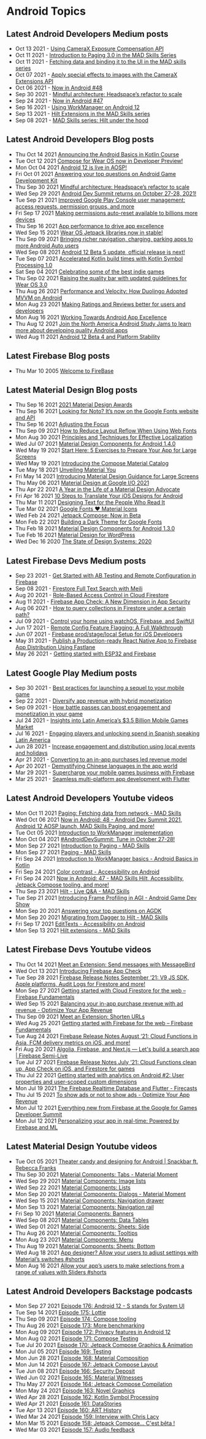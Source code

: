 # Android Topics

## Latest Android Developers Medium posts
<!-- ANDROID_DEVS_MEDIUM:START -->
- Oct 13 2021 - [Using CameraX Exposure Compensation API](https://medium.com/androiddevelopers/using-camerax-exposure-compensation-api-11fd75785bf?source=rss----95b274b437c2---4)
- Oct 11 2021 - [Introduction to Paging 3.0 in the MAD Skills Series](https://medium.com/androiddevelopers/introduction-to-paging-3-0-in-the-mad-skills-series-648f77231121?source=rss----95b274b437c2---4)
- Oct 11 2021 - [Fetching data and binding it to the UI in the MAD skills series](https://medium.com/androiddevelopers/fetching-data-and-binding-it-to-the-ui-in-the-mad-skills-series-cea89868b3e1?source=rss----95b274b437c2---4)
- Oct 07 2021 - [Apply special effects to images with the CameraX Extensions API](https://medium.com/androiddevelopers/apply-special-effects-to-images-with-the-camerax-extensions-api-d1a169b803d3?source=rss----95b274b437c2---4)
- Oct 06 2021 - [Now in Android #48](https://medium.com/androiddevelopers/now-in-android-48-c499493bb83?source=rss----95b274b437c2---4)
- Sep 30 2021 - [Mindful architecture: Headspace’s refactor to scale](https://medium.com/androiddevelopers/mindful-architecture-headspaces-refactor-to-scale-7da31df5670e?source=rss----95b274b437c2---4)
- Sep 24 2021 - [Now in Android #47](https://medium.com/androiddevelopers/now-in-android-47-457f6e7d21?source=rss----95b274b437c2---4)
- Sep 16 2021 - [Using WorkManager on Android 12](https://medium.com/androiddevelopers/using-workmanager-on-android-12-f7d483ca0ecb?source=rss----95b274b437c2---4)
- Sep 13 2021 - [Hilt Extensions in the MAD Skills series](https://medium.com/androiddevelopers/hilt-extensions-in-the-mad-skills-series-f2ed6fcba5fe?source=rss----95b274b437c2---4)
- Sep 08 2021 - [MAD Skills series: Hilt under the hood](https://medium.com/androiddevelopers/mad-skills-series-hilt-under-the-hood-9d89ee227059?source=rss----95b274b437c2---4)<!-- ANDROID_DEVS_MEDIUM:END -->

## Latest Android Developers Blog posts
<!-- ANDROID_DEVS_BLOG:START -->
- Thu Oct 14 2021 [Announcing the Android Basics in Kotlin Course](http://feedproxy.google.com/~r/blogspot/hsDu/~3/tm4XhtCw7eI/announcing-android-basics-in-kotlin.html)
- Tue Oct 12 2021 [Compose for Wear OS now in Developer Preview!](http://feedproxy.google.com/~r/blogspot/hsDu/~3/gYsJxta95NM/compose-for-wear-os-now-in-developer.html)
- Mon Oct 04 2021 [Android 12 is live in AOSP!](http://feedproxy.google.com/~r/blogspot/hsDu/~3/K3bnq_uOlVQ/android-12-is-live-in-aosp.html)
- Fri Oct 01 2021 [Answering your top questions on Android Game Development Kit](http://feedproxy.google.com/~r/blogspot/hsDu/~3/C75fXVqrVl8/answering-your-top-questions-on-android.html)
- Thu Sep 30 2021 [Mindful architecture: Headspace’s refactor to scale](http://feedproxy.google.com/~r/blogspot/hsDu/~3/HnEwXuDiRjw/investing-in-app-excellence-headspaces.html)
- Wed Sep 29 2021 [Android Dev Summit returns on October 27-28, 2021!](http://feedproxy.google.com/~r/blogspot/hsDu/~3/lQSiELCav20/android-dev-summit.html)
- Tue Sep 21 2021 [Improved Google Play Console user management: access requests, permission groups, and more](http://feedproxy.google.com/~r/blogspot/hsDu/~3/z5wHt1cw-zI/improved-google-play-console-user.html)
- Fri Sep 17 2021 [Making permissions auto-reset available to billions more devices](http://feedproxy.google.com/~r/blogspot/hsDu/~3/Ag2YKXjLKIY/making-permissions-auto-reset-available.html)
- Thu Sep 16 2021 [App performance to drive app excellence](http://feedproxy.google.com/~r/blogspot/hsDu/~3/9ZFoVuRx7lc/app-performance-to-drive-app-excellence.html)
- Wed Sep 15 2021 [Wear OS Jetpack libraries now in stable!](http://feedproxy.google.com/~r/blogspot/hsDu/~3/r0d45IKL0sY/wear-os-jetpack-libraries-now-in-stable.html)
- Thu Sep 09 2021 [Bringing richer navigation, charging, parking apps to more Android Auto users](http://feedproxy.google.com/~r/blogspot/hsDu/~3/Yo1Rddxq71Y/bringing-richer-navigation-charging.html)
- Wed Sep 08 2021 [Android 12 Beta 5 update, official release is next!](http://feedproxy.google.com/~r/blogspot/hsDu/~3/6_hBUxx3aTE/android12beta5.html)
- Tue Sep 07 2021 [Accelerated Kotlin build times with Kotlin Symbol Processing 1.0](http://feedproxy.google.com/~r/blogspot/hsDu/~3/SqxZTba7cmM/accelerated-kotlin-build-times-with.html)
- Sat Sep 04 2021 [Celebrating some of the best indie games](http://feedproxy.google.com/~r/blogspot/hsDu/~3/Y690gWR3Vgo/celebrating-some-of-best-indie-games.html)
- Thu Sep 02 2021 [Raising the quality bar with updated guidelines for Wear OS 3.0](http://feedproxy.google.com/~r/blogspot/hsDu/~3/XIX3urgY-DE/wear-os-3-update.html)
- Thu Aug 26 2021 [Performance and Velocity: How Duolingo Adopted MVVM on Android](http://feedproxy.google.com/~r/blogspot/hsDu/~3/KzRKyJk4FvI/android-app-excellence-duolingo.html)
- Mon Aug 23 2021 [Making Ratings and Reviews better for users and developers](http://feedproxy.google.com/~r/blogspot/hsDu/~3/bShh_iQlbWg/making-ratings-and-reviews-better-for.html)
- Mon Aug 16 2021 [Working Towards Android App Excellence](http://feedproxy.google.com/~r/blogspot/hsDu/~3/IYp8KNoXFfw/working-towards-android-app-excellence.html)
- Thu Aug 12 2021 [Join the North America Android Study Jams to learn more about developing quality Android apps](http://feedproxy.google.com/~r/blogspot/hsDu/~3/71EicoXBHMM/join-north-america-android-study-jams-to-learn-more-about-developing-quality-Android-apps.html)
- Wed Aug 11 2021 [Android 12 Beta 4 and Platform Stability](http://feedproxy.google.com/~r/blogspot/hsDu/~3/coSgZu1PvMY/android-12-beta-4-and-platform-stability.html)<!-- ANDROID_DEVS_BLOG:END -->

## Latest Firebase Blog posts
<!-- FIREBASE_BLOG:START -->
- Thu Mar 10 2005 [Welcome to FireBase](https://firebase.blogspot.com/2005/03/welcome-to-firebase.html)<!-- FIREBASE_BLOG:END -->

## Latest Material Design Blog posts
<!-- MATERIAL_DESIGN_BLOG:START -->
- Thu Sep 16 2021 [2021 Material Design Awards](https://material.io/blog/material-design-awards-2021)
- Thu Sep 16 2021 [Looking for Noto? It’s now on the Google Fonts website and API](https://material.io/blog/noto-announcement)
- Thu Sep 16 2021 [Adjusting the Focus](https://material.io/blog/inclusive-imagery-at-google)
- Thu Sep 09 2021 [How to Reduce Layout Reflow When Using Web Fonts](https://material.io/blog/reduce-reflow-with-web-fonts)
- Mon Aug 30 2021 [Principles and Techniques for Effective Localization](https://material.io/blog/localization-principles-techniques)
- Wed Jul 07 2021 [Material Design Components for Android 1.4.0](https://material.io/blog/android-stable-release-1-4)
- Wed May 19 2021 [Start Here: 5 Exercises to Prepare Your App for Large Screens](https://material.io/blog/5-steps-large-screen-apps)
- Wed May 19 2021 [Introducing the Compose Material Catalog](https://material.io/blog/jetpack-compose-catalog)
- Tue May 18 2021 [Unveiling Material You](https://material.io/blog/announcing-material-you)
- Fri May 14 2021 [Introducing Material Design Guidance for Large Screens](https://material.io/blog/material-design-for-large-screens)
- Thu May 06 2021 [Material Design at Google I/O 2021](https://material.io/blog/material-google-io21)
- Thu Apr 22 2021 [A Year in the Life of a Material Design Advocate](https://material.io/blog/year-in-the-life-material-design-advocate)
- Fri Apr 16 2021 [10 Steps to Translate Your iOS Designs for Android](https://material.io/blog/ten-steps-ios-android-design)
- Thu Mar 11 2021 [Designing Text for the People Who Read It](https://material.io/blog/designing-text-visual-acuity-research)
- Tue Mar 02 2021 [Google Fonts ❤️ Material Icons](https://material.io/blog/google-fonts-material-icons)
- Wed Feb 24 2021 [Jetpack Compose: Now in Beta](https://material.io/blog/jetpack-compose-beta)
- Mon Feb 22 2021 [Building a Dark Theme for Google Fonts](https://material.io/blog/google-fonts-dark-theme)
- Thu Feb 18 2021 [Material Design Components for Android 1.3.0](https://material.io/blog/android-stable-release-1-3-0)
- Tue Feb 16 2021 [Material Design for WordPress](https://material.io/blog/material-design-wordpress-plugin)
- Wed Dec 16 2020 [The State of Design Systems: 2020](https://material.io/blog/research-state-of-design-systems-2020)<!-- MATERIAL_DESIGN_BLOG:END -->

## Latest Firebase Devs Medium posts
<!-- FIREBASE_DEVS_MEDIUM:START -->
- Sep 23 2021 - [Get Started with AB Testing and Remote Configuration in Firebase](https://medium.com/firebase-developers/get-started-with-ab-testing-and-remote-configuration-in-firebase-3dea904e8ac2?source=rss----8e8b7dc6774d---4)
- Sep 08 2021 - [Firestore Full Text Search with Meili](https://medium.com/firebase-developers/firestore-full-text-search-with-meili-b452e41e539c?source=rss----8e8b7dc6774d---4)
- Aug 20 2021 - [Role-Based Access Control in Cloud Firestore](https://medium.com/firebase-developers/role-based-access-in-firebase-firestore-firestore-rules-6d36cded1b15?source=rss----8e8b7dc6774d---4)
- Aug 11 2021 - [Firebase App Check: A New Dimension in App Security](https://medium.com/firebase-developers/firebase-app-check-a-new-dimension-in-app-security-96c807978ae?source=rss----8e8b7dc6774d---4)
- Aug 06 2021 - [How to query collections in Firestore under a certain path?](https://medium.com/firebase-developers/how-to-query-collections-in-firestore-under-a-certain-path-6a0d686cebd2?source=rss----8e8b7dc6774d---4)
- Jul 09 2021 - [Control your home using watchOS, Firebase, and SwiftUI](https://medium.com/firebase-developers/building-your-first-iot-apple-watchos-app-using-firebase-and-swiftui-42c202525264?source=rss----8e8b7dc6774d---4)
- Jun 17 2021 - [Remote Config Feature Flagging: A Full Walkthrough](https://medium.com/firebase-developers/remote-config-feature-flagging-a-full-walkthrough-9b2f2188bb47?source=rss----8e8b7dc6774d---4)
- Jun 07 2021 - [Firebase prod/stage/local Setup for iOS Developers](https://medium.com/firebase-developers/firebase-prod-stage-local-setup-for-ios-developers-cbfd230b1446?source=rss----8e8b7dc6774d---4)
- May 31 2021 - [Publish a Production-ready React Native App to Firebase App Distribution Using Fastlane](https://medium.com/firebase-developers/series-publish-a-production-ready-react-native-app-to-firebase-app-distribution-using-fastlane-c68f39eb3d93?source=rss----8e8b7dc6774d---4)
- May 26 2021 - [Getting started with ESP32 and Firebase](https://medium.com/firebase-developers/getting-started-with-esp32-and-firebase-1e7f19f63401?source=rss----8e8b7dc6774d---4)<!-- FIREBASE_DEVS_MEDIUM:END -->


## Latest Google Play Medium posts
<!-- GOOGLE_PLAY_MEDIUM:START -->
- Sep 30 2021 - [Best practices for launching a sequel to your mobile game](https://medium.com/googleplaydev/best-practices-for-launching-a-sequel-to-your-mobile-game-1e2d9eed4ff4?source=rss----1f8baa23933d---4)
- Sep 22 2021 - [Diversify app revenue with hybrid monetization](https://medium.com/googleplaydev/diversify-app-revenue-with-hybrid-monetization-2fdb3e4dccc4?source=rss----1f8baa23933d---4)
- Sep 09 2021 - [How battle passes can boost engagement and monetization in your game](https://medium.com/googleplaydev/how-battle-passes-can-boost-engagement-and-monetization-in-your-game-d296dee6ddf8?source=rss----1f8baa23933d---4)
- Jul 24 2021 - [Insights into Latin America’s $3.5 Billion Mobile Games Market](https://medium.com/googleplaydev/insights-into-latin-americas-3-5-efda3b6d7917?source=rss----1f8baa23933d---4)
- Jul 16 2021 - [Engaging players and unlocking spend in Spanish speaking Latin America](https://medium.com/googleplaydev/engaging-players-and-unlocking-spend-in-spanish-speaking-latin-america-1cfef4ac08b?source=rss----1f8baa23933d---4)
- Jun 28 2021 - [Increase engagement and distribution using local events and holidays](https://medium.com/googleplaydev/increase-engagement-and-distribution-using-local-events-and-holidays-422d58c0f83e?source=rss----1f8baa23933d---4)
- Apr 21 2021 - [Converting to an in-app purchases led revenue model](https://medium.com/googleplaydev/converting-to-an-in-app-purchases-led-revenue-model-d0ce06f3f839?source=rss----1f8baa23933d---4)
- Apr 20 2021 - [Demystifying Chinese languages in the app world](https://medium.com/googleplaydev/demystifying-chinese-languages-in-the-app-world-b2a4e7dd1276?source=rss----1f8baa23933d---4)
- Mar 29 2021 - [Supercharge your mobile games business with Firebase](https://medium.com/googleplaydev/supercharge-your-mobile-games-business-with-firebase-7ad5d208025d?source=rss----1f8baa23933d---4)
- Mar 25 2021 - [Seamless multi-platform app development with Flutter](https://medium.com/googleplaydev/seamless-multi-platform-app-development-with-flutter-ea0e8003b0f9?source=rss----1f8baa23933d---4)<!-- GOOGLE_PLAY_MEDIUM:END -->

## Latest Android Developers Youtube videos
<!-- ANDROID_YOUTUBE:START -->
- Mon Oct 11 2021 [Paging: Fetching data from network - MAD Skills](https://www.youtube.com/watch?v=C0H54K63Lww)
- Wed Oct 06 2021 [Now in Android: 48 - Android Dev Summit 2021, Android 12 AOSP launch, MAD Skills Paging, and more!](https://www.youtube.com/watch?v=GSAl8-AkpLU)
- Tue Oct 05 2021 [Introduction to WorkManager implementation](https://www.youtube.com/watch?v=UOoDt1El1f4)
- Mon Oct 04 2021 [#AndroidDevSummit: Tune in October 27-28!](https://www.youtube.com/watch?v=-bcBMQSxOqc)
- Mon Sep 27 2021 [Introduction to Paging - MAD Skills](https://www.youtube.com/watch?v=WfRe87SfcUc)
- Mon Sep 27 2021 [Paging - MAD Skills](https://www.youtube.com/watch?v=Pw-jhS-ucYA)
- Fri Sep 24 2021 [Introduction to WorkManager basics - Android Basics in Kotlin](https://www.youtube.com/watch?v=YOZCm2Qk_4o)
- Fri Sep 24 2021 [Color contrast - Accessibility on Android](https://www.youtube.com/watch?v=RHHpljSTDxA)
- Fri Sep 24 2021 [Now in Android: 47 - MAD Skills Hilt, Accessibility, Jetpack Compose tooling, and more!](https://www.youtube.com/watch?v=WWMwo9klnxI)
- Thu Sep 23 2021 [Hilt - Live Q&A  - MAD Skills](https://www.youtube.com/watch?v=i27aNF-kYR4)
- Tue Sep 21 2021 [Introducing Frame Profiling in AGI - Android Game Dev Show](https://www.youtube.com/watch?v=JPd5gc0mSps)
- Mon Sep 20 2021 [Answering your top questions on AGDK](https://www.youtube.com/watch?v=pqQby4b35aM)
- Mon Sep 20 2021 [Migrating from Dagger to Hilt - MAD Skills](https://www.youtube.com/watch?v=Xt1_3Nq4lD0)
- Fri Sep 17 2021 [EditTexts - Accessibility on Android](https://www.youtube.com/watch?v=Pjzjs3kB0JA)
- Mon Sep 13 2021 [Hilt extensions - MAD Skills](https://www.youtube.com/watch?v=53higH5LIBs)<!-- ANDROID_YOUTUBE:END -->

## Latest Firebase Devs Youtube videos
<!-- FIREBASE_YOUTUBE:START -->
- Thu Oct 14 2021 [Meet an Extension: Send messages with MessageBird](https://www.youtube.com/watch?v=VhV0j4XytoQ)
- Wed Oct 13 2021 [Introducing Firebase App Check](https://www.youtube.com/watch?v=6nPXQibopYQ)
- Tue Sep 28 2021 [Firebase Release Notes September ‘21: V9 JS SDK, Apple platforms, Audit Logs for Firestore and more!](https://www.youtube.com/watch?v=FaDPFMTd9MM)
- Mon Sep 27 2021 [Getting started with Cloud Firestore for the web – Firebase Fundamentals](https://www.youtube.com/watch?v=BjtxPj6jRM8)
- Wed Sep 15 2021 [Balancing your in-app purchase revenue with ad revenue - Optimize Your App Revenue](https://www.youtube.com/watch?v=ziFk22lSfdA)
- Thu Sep 09 2021 [Meet an Extension: Shorten URLs](https://www.youtube.com/watch?v=RbEHaiJYueA)
- Wed Aug 25 2021 [Getting started with Firebase for the web – Firebase Fundamentals](https://www.youtube.com/watch?v=rQvOAnNvcNQ)
- Tue Aug 24 2021 [Firebase Release Notes August ‘21: Cloud Functions in Asia, FCM delivery metrics on iOS, and more!](https://www.youtube.com/watch?v=2CEdYN9NVnU)
- Fri Aug 20 2021 [Algolia, Firebase, and Next.js — Let's build a search app | Firebase Semi-Live](https://www.youtube.com/watch?v=ZNVAPpTpKpk)
- Tue Jul 27 2021 [Firebase Release Notes July ‘21: Cloud Functions clean up, App Check on iOS, and Firestore for games](https://www.youtube.com/watch?v=aHaI0jZ5rwM)
- Thu Jul 22 2021 [Getting started with analytics on Android #2: User properties and user-scoped custom dimensions](https://www.youtube.com/watch?v=DPWlIhiV2Jw)
- Mon Jul 19 2021 [The Firebase Realtime Database and Flutter - Firecasts](https://www.youtube.com/watch?v=sXBJZD0fBa4)
- Thu Jul 15 2021 [To show ads or not to show ads - Optimize Your App Revenue](https://www.youtube.com/watch?v=0VjRPyyLJWw)
- Mon Jul 12 2021 [Everything new from Firebase at the Google for Games Developer Summit](https://www.youtube.com/watch?v=0CRSMifCSj0)
- Mon Jul 12 2021 [Personalizing your app in real-time: Powered by Firebase and ML](https://www.youtube.com/watch?v=DKdwHp2coXM)<!-- FIREBASE_YOUTUBE:END -->

## Latest Material Design Youtube videos
<!-- MATERIAL_DESIGN_YOUTUBE:START -->
- Tue Oct 05 2021 [Theater candy and designing for Android | Snackbar ft. Rebecca Franks](https://www.youtube.com/watch?v=Du6AdFUjy1A)
- Thu Sep 30 2021 [Material Components: Tabs - Material Moment](https://www.youtube.com/watch?v=kmg5xA1HE08)
- Wed Sep 29 2021 [Material Components: Image lists](https://www.youtube.com/watch?v=VFL8yud3eVU)
- Wed Sep 22 2021 [Material Components: Lists](https://www.youtube.com/watch?v=8EnHWzJyHIU)
- Mon Sep 20 2021 [Material Components: Dialogs - Material Moment](https://www.youtube.com/watch?v=H6SFTWGcHR8)
- Wed Sep 15 2021 [Material Components: Navigation drawer](https://www.youtube.com/watch?v=oOKJwoAMJ1w)
- Mon Sep 13 2021 [Material Components: Navigation rail](https://www.youtube.com/watch?v=z1N-xRpEBVk)
- Fri Sep 10 2021 [Material Components: Banners](https://www.youtube.com/watch?v=HO-I4TmziKQ)
- Wed Sep 08 2021 [Material Components: Data Tables](https://www.youtube.com/watch?v=t00Ibel1IoI)
- Wed Sep 01 2021 [Material Components: Sheets: Side](https://www.youtube.com/watch?v=x47LktkpH5g)
- Thu Aug 26 2021 [Material Components: Tooltips](https://www.youtube.com/watch?v=o44CcQFfX34)
- Mon Aug 23 2021 [Material Components: Menu](https://www.youtube.com/watch?v=7s5v-cW9lUY)
- Thu Aug 19 2021 [Material Components: Sheets: Bottom](https://www.youtube.com/watch?v=v4frprCy5Ho)
- Wed Aug 18 2021 [App designer? Allow your users to adjust settings with Material’s switches #shorts](https://www.youtube.com/watch?v=sJSlbzKZxKA)
- Mon Aug 16 2021 [Allow your app’s users to make selections from a range of values with Sliders #shorts](https://www.youtube.com/watch?v=5_v9V8x_Puo)<!-- MATERIAL_DESIGN_YOUTUBE:END -->

## Latest Android Developers Backstage podcasts
<!-- ANDROID_DEVS_BACKSTAGE:START -->
- Mon Sep 27 2021 [Episode 176: Android 12 - S stands for System UI](http://adbackstage.googledevelopers.libsynpro.com/episode-176-android-12-s-stands-for-system-ui)
- Tue Sep 14 2021 [Episode 175: Lottie](http://adbackstage.googledevelopers.libsynpro.com/episode-175-lottie)
- Thu Sep 09 2021 [Episode 174: Compose tooling](http://adbackstage.googledevelopers.libsynpro.com/episode-174-compose-tooling)
- Thu Aug 26 2021 [Episode 173: More benchmarking](http://adbackstage.googledevelopers.libsynpro.com/episode-173-more-benchmarking)
- Mon Aug 09 2021 [Episode 172: Privacy features in Android 12](http://adbackstage.googledevelopers.libsynpro.com/episode-172-privacy-features-in-android-12)
- Mon Aug 02 2021 [Episode 171: Compose Testing](http://adbackstage.googledevelopers.libsynpro.com/episode-171-compose-testing)
- Tue Jul 20 2021 [Episode 170: Jetpack Compose Graphics & Animation](http://adbackstage.googledevelopers.libsynpro.com/episode-170-jetpack-compose-graphics-animation)
- Mon Jul 05 2021 [Episode 169: Testing](http://adbackstage.googledevelopers.libsynpro.com/episode-169-testing)
- Mon Jun 28 2021 [Episode 168: Material Composition](http://adbackstage.googledevelopers.libsynpro.com/episode-168-material-composition)
- Mon Jun 14 2021 [Episode 167: Jetpack Compose Layout](http://adbackstage.googledevelopers.libsynpro.com/episode-167-jetpack-compose-layout)
- Tue Jun 08 2021 [Episode 166: Security Deposit](http://adbackstage.googledevelopers.libsynpro.com/episode-166-security-deposit)
- Wed Jun 02 2021 [Episode 165: Material Witnesses](http://adbackstage.googledevelopers.libsynpro.com/episode-165-material-witnesses)
- Thu May 27 2021 [Episode 164: Jetpack Compose Compilation](http://adbackstage.googledevelopers.libsynpro.com/episode-164-jetpack-compose-compilation)
- Mon May 24 2021 [Episode 163: Novel Graphics](http://adbackstage.googledevelopers.libsynpro.com/episode-163-novel-graphics)
- Wed Apr 28 2021 [Episode 162: Kotlin Symbol Processing](http://adbackstage.googledevelopers.libsynpro.com/episode-162-kotlin-symbol-processing)
- Wed Apr 21 2021 [Episode 161: DataStories](http://adbackstage.googledevelopers.libsynpro.com/episode-161-datastories)
- Tue Apr 13 2021 [Episode 160: ART History](http://adbackstage.googledevelopers.libsynpro.com/episode-160-art-history)
- Wed Mar 24 2021 [Episode 159: Interview with Chris Lacy](http://adbackstage.googledevelopers.libsynpro.com/episode-159-interview-with-chris-lacy)
- Mon Mar 15 2021 [Episode 158: Jetpack Compose... C'est bêta !](https://traffic.libsyn.com/secure/adbackstage/ADB2015820Jetpack20Compose20Beta.mp3)
- Wed Mar 03 2021 [Episode 157: Audio feedback](https://traffic.libsyn.com/secure/adbackstage/ADB2015720Audio20feedback.mp3)<!-- ANDROID_DEVS_BACKSTAGE:END -->


